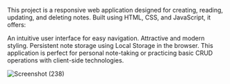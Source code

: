 This project is a responsive web application designed for creating, reading, updating, and deleting notes. Built using HTML, CSS, and JavaScript, it offers:

An intuitive user interface for easy navigation.
Attractive and modern styling.
Persistent note storage using Local Storage in the browser.
This application is perfect for personal note-taking or practicing basic CRUD operations with client-side technologies.

![Screenshot (238)](https://github.com/user-attachments/assets/6acf5ea8-0d85-4e91-9734-ef2f05b88fb9)
